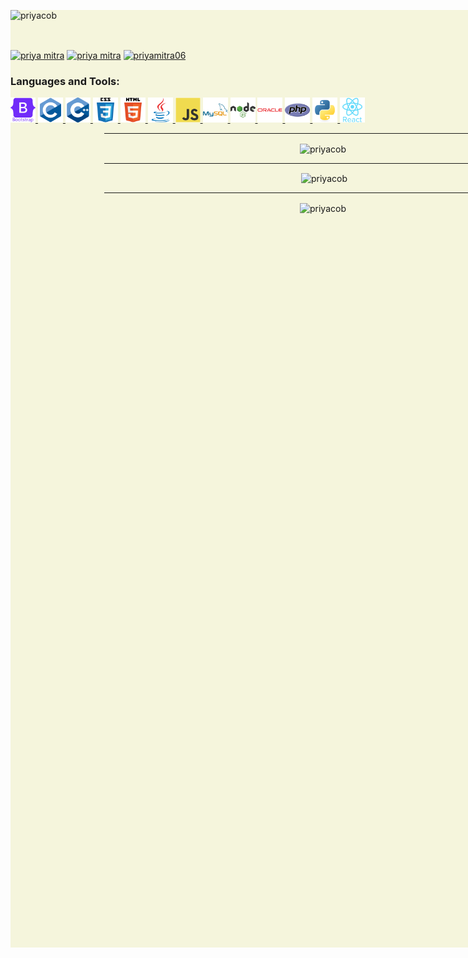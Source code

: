 
<div  align="right">
<div align="center" style="height: 1500px; width: 1000px; background-color: beige; border:2px black;" >
<p align="left"> <img src="https://komarev.com/ghpvc/?username=priyacob&label=Profile%20views&color=0e75b6&style=flat" alt="priyacob" /> </p>
<p align="left"> <a href="https://twitter.com/" target="blank"><img src="https://img.shields.io/twitter/follow/?logo=twitter&style=for-the-badge" alt="" /></a> </p>
<p align="left">
<a href="https://linkedin.com/in/priya mitra" target="blank">
<img align="center" src="https://raw.githubusercontent.com/rahuldkjain/github-profile-readme-generator/master/src/images/icons/Social/linked-in-alt.svg" alt="priya mitra" height="30" width="40" /></a>
<a href="https://fb.com/priya mitra" target="blank">
<img align="center" src="https://raw.githubusercontent.com/rahuldkjain/github-profile-readme-generator/master/src/images/icons/Social/facebook.svg" alt="priya mitra" height="30" width="40" /></a>
<a href="https://instagram.com/priyamitra06" target="blank">
<img align="center" src="https://raw.githubusercontent.com/rahuldkjain/github-profile-readme-generator/master/src/images/icons/Social/instagram.svg" alt="priyamitra06" height="30" width="40" /></a>
</p>

<h3 align="left">Languages and Tools:</h3>
<p id="skil" align="left">
     <a href="https://getbootstrap.com" target="_blank" rel="noreferrer"> 
        <img src="https://raw.githubusercontent.com/devicons/devicon/master/icons/bootstrap/bootstrap-plain-wordmark.svg" alt="bootstrap" width="40" height="40"/> </a>
         <a href="https://www.cprogramming.com/" target="_blank" rel="noreferrer"> 
            <img src="https://raw.githubusercontent.com/devicons/devicon/master/icons/c/c-original.svg" alt="c" width="40" height="40"/> </a> 
            <a href="https://www.w3schools.com/cpp/" target="_blank" rel="noreferrer"> 
                <img src="https://raw.githubusercontent.com/devicons/devicon/master/icons/cplusplus/cplusplus-original.svg" alt="cplusplus" width="40" height="40"/> </a>
                 <a href="https://www.w3schools.com/css/" target="_blank" rel="noreferrer">
                     <img src="https://raw.githubusercontent.com/devicons/devicon/master/icons/css3/css3-original-wordmark.svg" alt="css3" width="40" height="40"/> </a>
                      <a href="https://www.w3.org/html/" target="_blank" rel="noreferrer"> 
                        <img src="https://raw.githubusercontent.com/devicons/devicon/master/icons/html5/html5-original-wordmark.svg" alt="html5" width="40" height="40"/> </a> 
                        <a href="https://www.java.com" target="_blank" rel="noreferrer"> 
                            <img src="https://raw.githubusercontent.com/devicons/devicon/master/icons/java/java-original.svg" alt="java" width="40" height="40"/> </a> 
                            <a href="https://developer.mozilla.org/en-US/docs/Web/JavaScript" target="_blank" rel="noreferrer">
                                 <img src="https://raw.githubusercontent.com/devicons/devicon/master/icons/javascript/javascript-original.svg" alt="javascript" width="40" height="40"/> </a>
                                  <a href="https://www.mysql.com/" target="_blank" rel="noreferrer"> 
                                    <img src="https://raw.githubusercontent.com/devicons/devicon/master/icons/mysql/mysql-original-wordmark.svg" alt="mysql" width="40" height="40"/> </a> 
                                    <a href="https://nodejs.org" target="_blank" rel="noreferrer">
                                         <img src="https://raw.githubusercontent.com/devicons/devicon/master/icons/nodejs/nodejs-original-wordmark.svg" alt="nodejs" width="40" height="40"/> </a>
                                          <a href="https://www.oracle.com/" target="_blank" rel="noreferrer">
                                             <img src="https://raw.githubusercontent.com/devicons/devicon/master/icons/oracle/oracle-original.svg" alt="oracle" width="40" height="40"/> </a> 
                                             <a href="https://www.php.net" target="_blank" rel="noreferrer"> <img src="https://raw.githubusercontent.com/devicons/devicon/master/icons/php/php-original.svg" alt="php" width="40" height="40"/> </a>
                                              <a href="https://www.python.org" target="_blank" rel="noreferrer">
                                                 <img src="https://raw.githubusercontent.com/devicons/devicon/master/icons/python/python-original.svg" alt="python" width="40" height="40"/> </a>
                                                  <a href="https://reactjs.org/" target="_blank" rel="noreferrer">
                                                     <img src="https://raw.githubusercontent.com/devicons/devicon/master/icons/react/react-original-wordmark.svg" alt="react" width="40" height="40"/> </a> 
                                                    </p>

<hr width="700px">
<p><img align="center" src="https://github-readme-stats.vercel.app/api/top-langs?username=priyacob&show_icons=true&locale=en&layout=compact" alt="priyacob"  style="width: 400px;"/></p>
<hr width="700px">
<p>&nbsp;<img align="center" src="https://github-readme-stats.vercel.app/api?username=priyacob&show_icons=true&locale=en" alt="priyacob" /></p>
<hr width="700px">
<p><img align="center" src="https://github-readme-streak-stats.herokuapp.com/?user=priyacob&" alt="priyacob" /></p>

</div>
</div>



   
